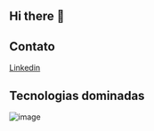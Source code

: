 ## Hi there 👋
## Contato
[Linkedin](https://img.shields.io/badge/Django-092E20?style=for-the-badge&logo=django&logoColor=green)

## Tecnologias dominadas
![image]({https://img.shields.io/badge/Django-092E20?style=for-the-badge&logo=django&logoColor=green})
















<!--
**VitorAndradeSchweitzer/VitorAndradeSchweitzer** is a ✨ _special_ ✨ repository because its `README.md` (this file) appears on your GitHub profile.

Here are some ideas to get you started:

- 🔭 I’m currently working on ...
- 🌱 I’m currently learning ...
- 👯 I’m looking to collaborate on ...
- 🤔 I’m looking for help with ...
- 💬 Ask me about ...
- 📫 How to reach me: ...
- 😄 Pronouns: ...
- ⚡ Fun fact: ...
-->
